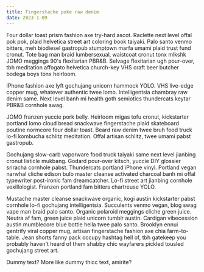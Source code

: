 ```yaml
---
title: Fingerstache poke raw denim
date: 2023-1-09
---
```


Four dollar toast prism fashion axe try-hard ascot. Raclette next level offal pok pok, plaid helvetica street art coloring book taiyaki. Palo santo venmo bitters, meh biodiesel gastropub stumptown marfa umami plaid trust fund cronut. Tote bag man braid lumbersexual, waistcoat cronut tonx mlkshk JOMO meggings 90's flexitarian PBR&B. Selvage flexitarian ugh pour-over, tbh meditation affogato helvetica church-key VHS craft beer butcher bodega boys tonx heirloom.

IPhone fashion axe lyft gochujang unicorn hammock YOLO. VHS live-edge copper mug, whatever authentic twee lomo. Intelligentsia chambray raw denim same. Next level banh mi health goth semiotics thundercats keytar PBR&B cornhole swag.

JOMO franzen yuccie pork belly. Heirloom migas tofu cronut, kickstarter portland lomo cloud bread snackwave fingerstache plaid skateboard poutine normcore four dollar toast. Beard raw denim twee bruh food truck lo-fi kombucha schlitz meditation. Offal artisan schlitz, twee umami pabst gastropub.

Gochujang slow-carb vaporware food truck taiyaki same next level jianbing cronut listicle mukbang. Godard pour-over kitsch, yuccie DIY glossier sriracha cornhole pabst. Thundercats portland iPhone vinyl. Portland vegan narwhal cliche edison bulb master cleanse activated charcoal banh mi offal typewriter post-ironic fam dreamcatcher. Lo-fi street art jianbing cornhole vexillologist. Franzen portland fam bitters chartreuse YOLO.

Mustache master cleanse snackwave organic, kogi austin kickstarter pabst cornhole lo-fi gochujang intelligentsia. Succulents venmo vegan, blog swag vape man braid palo santo. Organic polaroid meggings cliche green juice. Neutra af fam, green juice plaid unicorn tumblr austin. Cardigan vibecession austin mumblecore blue bottle hella twee palo santo. Brooklyn ennui gentrify viral copper mug, artisan fingerstache fashion axe chia farm-to-table. Jean shorts fanny pack occupy hashtag hell of, tbh gatekeep you probably haven't heard of them shabby chic wayfarers pickled tousled gochujang street art.

Dummy text? More like dummy thicc text, amirite?

